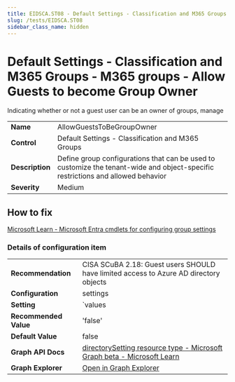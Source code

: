 ```yaml
---
title: EIDSCA.ST08 - Default Settings - Classification and M365 Groups - M365 groups - Allow Guests to become Group Owner
slug: /tests/EIDSCA.ST08
sidebar_class_name: hidden
---
```


# Default Settings - Classification and M365 Groups - M365 groups - Allow Guests to become Group Owner

Indicating whether or not a guest user can be an owner of groups, manage

| | |
|-|-|
| **Name** | AllowGuestsToBeGroupOwner |
| **Control** | Default Settings - Classification and M365 Groups |
| **Description** | Define group configurations that can be used to customize the tenant-wide and object-specific restrictions and allowed behavior |
| **Severity** | Medium |

## How to fix

[Microsoft Learn - Microsoft Entra cmdlets for configuring group settings](https://learn.microsoft.com/en-us/entra/identity/users/groups-settings-cmdlets#update-settings-at-the-directory-level)

### Details of configuration item
| | |
|-|-|
| **Recommendation** | CISA SCuBA 2.18: Guest users SHOULD have limited access to Azure AD directory objects |
| **Configuration** | settings |
| **Setting** | `values | where-object name -eq 'AllowGuestsToBeGroupOwner' | select-object -expand value` |
| **Recommended Value** | 'false' |
| **Default Value** | false |
| **Graph API Docs** | [directorySetting resource type - Microsoft Graph beta - Microsoft Learn](https://learn.microsoft.com/en-us/graph/api/resources/directorysetting) |
| **Graph Explorer** | [Open in Graph Explorer](https://developer.microsoft.com/en-us/graph/graph-explorer?request=settings&method=GET&version=beta&GraphUrl=https://graph.microsoft.com) |



